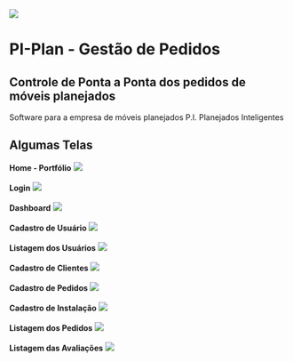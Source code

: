 <img src="./screenshots/banner.png" />

# PI-Plan - Gestão de Pedidos
## Controle de Ponta a Ponta dos pedidos de móveis planejados

Software para a empresa de móveis planejados P.I. Planejados Inteligentes

## Algumas Telas

**Home - Portfólio**
<img src="./screenshots/portfolio.png" />
<br />
<br />
**Login**
<img src="./screenshots/login.png" />
<br />
<br />
**Dashboard**
<img src="./screenshots/dashboard.png" />
<br />
<br />
**Cadastro de Usuário**
<img src="./screenshots/assembler_data.png" />
<br />
<br />
**Listagem dos Usuários**
<img src="./screenshots/users_list.png" />
<br />
<br />
**Cadastro de Clientes**
<img src="./screenshots/customer_data.png" />
<br />
<br />
**Cadastro de Pedidos**
<img src="./screenshots/order_data.png" />
<br />
<br />
**Cadastro de Instalação**
<img src="./screenshots/installation_data.png" />
<br />
<br />
**Listagem dos Pedidos**
<img src="./screenshots/orders_list.png" />
<br />
<br />
**Listagem das Avaliações**
<img src="./screenshots/assessments_list.png" />
